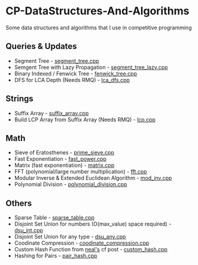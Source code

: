 # CP-DataStructures-And-Algorithms
Some data structures and algorithms that I use in competitive programming

## Queries & Updates
 - Segment Tree - [segment_tree.cpp](https://github.com/David1425/CP-Data-Structures/blob/main/Range%20Queries/segment_tree.cpp)
 - Semgent Tree with Lazy Propagation - [segment_tree_lazy.cpp](https://github.com/David1425/CP-DataStructures-And-Algorithms/blob/main/Range%20Queries/segment_tree_lazy.cpp)
 - Binary Indexed / Fenwick Tree - [fenwick_tree.cpp](https://github.com/David1425/CP-DataStructures-And-Algorithms/blob/main/Range%20Queries/fenwick_tree.cpp)
 - DFS for LCA Depth (Needs RMQ) - [lca_dfs.cpp](https://github.com/David1425/CP-Data-Structures/blob/main/Range%20Queries/lca_dfs.cpp)

## Strings
 - Suffix Array - [suffix_array.cpp](https://github.com/David1425/CP-Data-Structures/blob/main/Strings/suffix_array.cpp)
 - Build LCP Array from Suffix Array (Needs RMQ) - [lcp.cpp](https://github.com/David1425/CP-Data-Structures/blob/main/Strings/lcp.cpp)

## Math
 - Sieve of Eratosthenes - [prime_sieve.cpp](https://github.com/David1425/CP-DataStructures-And-Algorithms/blob/main/Math/prime_sieve.cpp)
 - Fast Exponentiation - [fast_power.cpp](https://github.com/David1425/CP-DataStructures-And-Algorithms/blob/main/Math/fast_power.cpp)
 - Matrix (fast exponentiation) - [matrix.cpp](https://github.com/David1425/CP-DataStructures-And-Algorithms/blob/main/Math/matrix.cpp)
 - FFT (polynomial/large number multiplication) - [fft.cpp](https://github.com/David1425/CP-DataStructures-And-Algorithms/blob/main/Math/fft.cpp)
 - Modular Inverse & Extended Euclidean Algorithm - [mod_inv.cpp](https://github.com/David1425/CP-DataStructures-And-Algorithms/blob/main/Math/mod_inv.cpp)
 - Polynomial Division - [polynomial_division.cpp](https://github.com/David1425/CP-DataStructures-And-Algorithms/blob/main/Math/polynomial_division.cpp)

## Others
 - Sparse Table - [sparse_table.cpp](https://github.com/David1425/CP-Data-Structures/blob/main/Others/sparse_table.cpp)
 - Disjoint Set Union for numbers (O(max_value) space required) - [dsu_int.cpp](https://github.com/David1425/CP-Data-Structures/blob/main/Others/dsu_int.cpp)
 - Disjoint Set Union for any type - [dsu_any.cpp](https://github.com/David1425/CP-Data-Structures/blob/main/Others/dsu_any.cpp)
 - Coodinate Compression - [coodinate_compression.cpp](https://github.com/David1425/CP-DataStructures-And-Algorithms/blob/main/Others/coodinate_compression.cpp)
 - Custom Hash Function from [neal's](https://codeforces.com/blog/entry/62393) cf post - [custom_hash.cpp](https://github.com/David1425/CP-DataStructures-And-Algorithms/blob/main/Others/custom_hash.cpp)
 - Hashing for Pairs - [pair_hash.cpp](https://github.com/David1425/CP-DataStructures-And-Algorithms/blob/main/Others/pair_hash.cpp)
